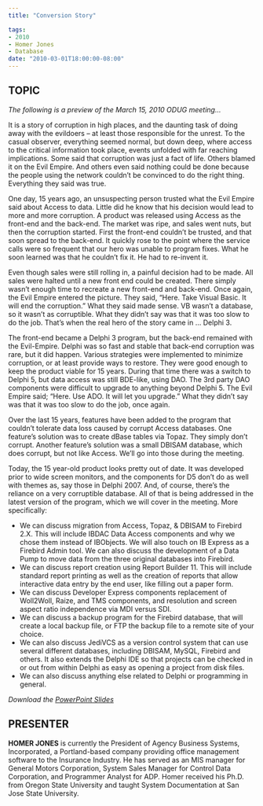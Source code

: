 ```yaml
---
title: "Conversion Story"

tags:
- 2010
- Homer Jones
- Database
date: "2010-03-01T18:00:00-08:00"
---
```


## TOPIC ##

*The following is a preview of the March 15, 2010 ODUG meeting...*


It is a story of corruption in high places, and the daunting task of doing away with the evildoers – at least those responsible for the unrest. To the casual observer, everything seemed normal, but down deep, where access to the critical information took place, events unfolded with far reaching implications. Some said that corruption was just a fact of life. Others blamed it on the Evil Empire. And others even said nothing could be done because the people using the network couldn’t be convinced to do the right thing. Everything they said was true.

One day, 15 years ago, an unsuspecting person trusted what the Evil Empire said about Access to data. Little did he know that his decision would lead to more and more corruption. A product was released using Access as the front-end and the back-end. The market was ripe, and sales went nuts, but then the corruption started. First the front-end couldn’t be trusted, and that soon spread to the back-end. It quickly rose to the point where the service calls were so frequent that our hero was unable to program fixes. What he soon learned was that he couldn’t fix it. He had to re-invent it. 

Even though sales were still rolling in, a painful decision had to be made. All sales were halted until a new front end could be created. There simply wasn’t enough time to recreate a new front-end and back-end. Once again, the Evil Empire entered the picture. They said, “Here. Take Visual Basic. It will end the corruption.”  What they said made sense. VB wasn’t a database, so it wasn’t as corruptible. What they didn’t say was that it was too slow to do the job. That’s when the real hero of the story came in … Delphi 3.

The front-end became a Delphi 3 program, but the back-end remained with the Evil-Empire. Delphi was so fast and stable that back-end corruption was rare, but it did happen. Various strategies were implemented to minimize corruption, or at least provide ways to restore. They were good enough to keep the product viable for 15 years. During that time there was a switch to Delphi 5, but data access was still BDE-like, using DAO. The 3rd party DAO components were difficult to upgrade to anything beyond Delphi 5. The Evil Empire said; “Here. Use ADO. It will let you upgrade.” What they didn’t say was that it was too slow to do the job, once again.

Over the last 15 years, features have been added to the program that couldn’t tolerate data loss caused by corrupt Access databases. One feature’s solution was to create dBase tables via Topaz. They simply don’t corrupt. Another feature’s solution was a small DBISAM database, which does corrupt, but not like Access. We’ll go into those during the meeting.

Today, the 15 year-old product looks pretty out of date. It was developed prior to wide screen monitors, and the components for D5 don’t do as well with themes as, say those in Delphi 2007.  And, of course, there’s the reliance on a very corruptible database. All of that is being addressed in the latest version of the program, which we will cover in the meeting. More specifically:

- We can discuss migration from Access, Topaz, & DBISAM to Firebird 2.X. This will include IBDAC Data Access components and why we chose them instead of IBObjects. We will also touch on IB Express as a Firebird Admin tool. We can also discuss the development of a Data Pump to move data from the three original databases into Firebird.
- We can discuss report creation using Report Builder 11. This will include standard report printing as well as the creation of reports that allow interactive data entry by the end user, like filling out a paper form.
- We can discuss Developer Express components replacement of Woll2Woll, Raize, and TMS components, and resolution and screen aspect ratio independence via MDI versus SDI.
- We can discuss a backup program for the Firebird database, that will create a local backup file, or FTP the backup file to a remote site of your choice.
- We can also discuss JediVCS as a version control system that can use several different databases, including DBISAM, MySQL, Firebird and others. It also extends the Delphi IDE so that projects can be checked in or out from within Delphi as easy as opening a project from disk files.
- We can also discuss anything else related to Delphi or programming in general.

*Download the [PowerPoint Slides](/files/presentations/2010_Delphi/090731_Delphi_2010_Launch_Seminar.pptx)*

## PRESENTER ##

**HOMER JONES** is currently the President of Agency Business Systems, Incorporated, a Portland-based company providing office management software to the Insurance Industry. He has served as an MIS manager for General Motors Corporation, System Sales Manager for Control Data Corporation, and Programmer Analyst for ADP. Homer received his Ph.D. from Oregon State University and taught System Documentation at San Jose State University.
